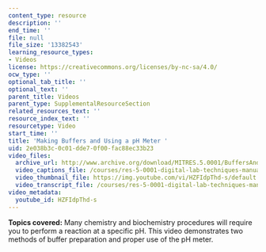 ```yaml
---
content_type: resource
description: ''
end_time: ''
file: null
file_size: '13382543'
learning_resource_types:
- Videos
license: https://creativecommons.org/licenses/by-nc-sa/4.0/
ocw_type: ''
optional_tab_title: ''
optional_text: ''
parent_title: Videos
parent_type: SupplementalResourceSection
related_resources_text: ''
resource_index_text: ''
resourcetype: Video
start_time: ''
title: 'Making Buffers and Using a pH Meter '
uid: 2e038b3c-0c01-dde7-0f00-fac88ec33b23
video_files:
  archive_url: http://www.archive.org/download/MITRES.5.0001/BuffersAndPhMeter_MitDigitalLabTechniquesManual.mp4
  video_captions_file: /courses/res-5-0001-digital-lab-techniques-manual-spring-2007/bf998f7d9a7f5cbca60b5e56b0f2f5c1_HZFIdpThd-s.vtt
  video_thumbnail_file: https://img.youtube.com/vi/HZFIdpThd-s/default.jpg
  video_transcript_file: /courses/res-5-0001-digital-lab-techniques-manual-spring-2007/7049438751a8460d9ea641af8248319d_HZFIdpThd-s.pdf
video_metadata:
  youtube_id: HZFIdpThd-s
---
```


**Topics covered:** Many chemistry and biochemistry procedures will require you to perform a reaction at a specific pH. This video demonstrates two methods of buffer preparation and proper use of the pH meter.

